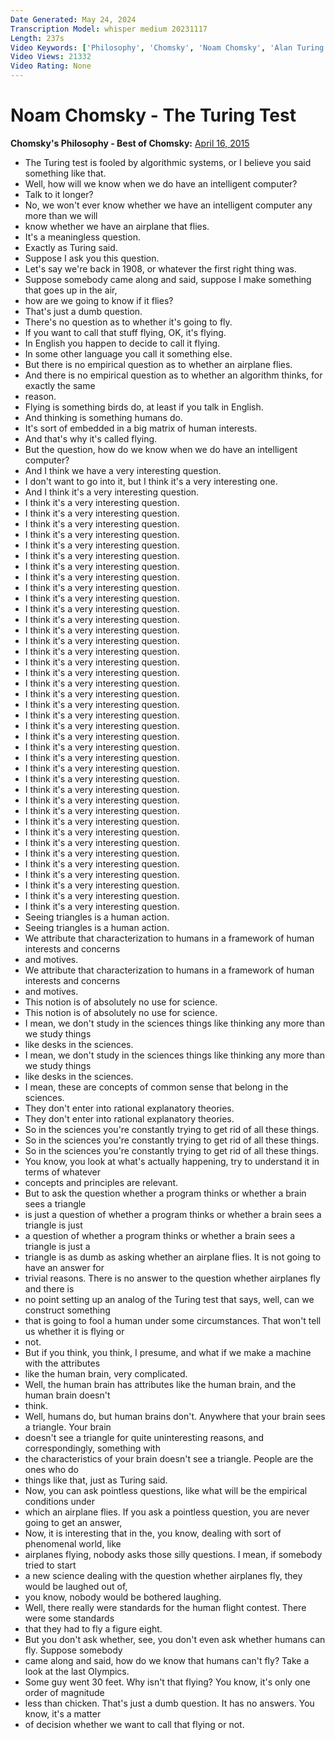 ```yaml
---
Date Generated: May 24, 2024
Transcription Model: whisper medium 20231117
Length: 237s
Video Keywords: ['Philosophy', 'Chomsky', 'Noam Chomsky', 'Alan Turing', 'Science', 'Biology', 'Consciousness', 'Brain', 'Turing Test', 'Descartes', 'Cognition', 'Computers', 'Intelligence', 'Understanding', 'Philosophical', 'Theory', 'Empiricism', 'Semantics', 'Computer science', 'Weizenbaum', 'Robot']
Video Views: 21332
Video Rating: None
---
```


# Noam Chomsky - The Turing Test
**Chomsky's Philosophy - Best of Chomsky:** [April 16, 2015](https://www.youtube.com/watch?v=F34PjaMKCn0)
*  The Turing test is fooled by algorithmic systems, or I believe you said something like that.
*  Well, how will we know when we do have an intelligent computer?
*  Talk to it longer?
*  No, we won't ever know whether we have an intelligent computer any more than we will
*  know whether we have an airplane that flies.
*  It's a meaningless question.
*  Exactly as Turing said.
*  Suppose I ask you this question.
*  Let's say we're back in 1908, or whatever the first right thing was.
*  Suppose somebody came along and said, suppose I make something that goes up in the air,
*  how are we going to know if it flies?
*  That's just a dumb question.
*  There's no question as to whether it's going to fly.
*  If you want to call that stuff flying, OK, it's flying.
*  In English you happen to decide to call it flying.
*  In some other language you call it something else.
*  But there is no empirical question as to whether an airplane flies.
*  And there is no empirical question as to whether an algorithm thinks, for exactly the same
*  reason.
*  Flying is something birds do, at least if you talk in English.
*  And thinking is something humans do.
*  It's sort of embedded in a big matrix of human interests.
*  And that's why it's called flying.
*  But the question, how do we know when we do have an intelligent computer?
*  And I think we have a very interesting question.
*  I don't want to go into it, but I think it's a very interesting one.
*  And I think it's a very interesting question.
*  I think it's a very interesting question.
*  I think it's a very interesting question.
*  I think it's a very interesting question.
*  I think it's a very interesting question.
*  I think it's a very interesting question.
*  I think it's a very interesting question.
*  I think it's a very interesting question.
*  I think it's a very interesting question.
*  I think it's a very interesting question.
*  I think it's a very interesting question.
*  I think it's a very interesting question.
*  I think it's a very interesting question.
*  I think it's a very interesting question.
*  I think it's a very interesting question.
*  I think it's a very interesting question.
*  I think it's a very interesting question.
*  I think it's a very interesting question.
*  I think it's a very interesting question.
*  I think it's a very interesting question.
*  I think it's a very interesting question.
*  I think it's a very interesting question.
*  I think it's a very interesting question.
*  I think it's a very interesting question.
*  I think it's a very interesting question.
*  I think it's a very interesting question.
*  I think it's a very interesting question.
*  I think it's a very interesting question.
*  I think it's a very interesting question.
*  I think it's a very interesting question.
*  I think it's a very interesting question.
*  I think it's a very interesting question.
*  I think it's a very interesting question.
*  I think it's a very interesting question.
*  I think it's a very interesting question.
*  I think it's a very interesting question.
*  I think it's a very interesting question.
*  I think it's a very interesting question.
*  I think it's a very interesting question.
*  I think it's a very interesting question.
*  Seeing triangles is a human action.
*  Seeing triangles is a human action.
*  We attribute that characterization to humans in a framework of human interests and concerns
*  and motives.
*  We attribute that characterization to humans in a framework of human interests and concerns
*  and motives.
*  This notion is of absolutely no use for science.
*  This notion is of absolutely no use for science.
*  I mean, we don't study in the sciences things like thinking any more than we study things
*  like desks in the sciences.
*  I mean, we don't study in the sciences things like thinking any more than we study things
*  like desks in the sciences.
*  I mean, these are concepts of common sense that belong in the sciences.
*  They don't enter into rational explanatory theories.
*  They don't enter into rational explanatory theories.
*  So in the sciences you're constantly trying to get rid of all these things.
*  So in the sciences you're constantly trying to get rid of all these things.
*  So in the sciences you're constantly trying to get rid of all these things.
*  You know, you look at what's actually happening, try to understand it in terms of whatever
*  concepts and principles are relevant.
*  But to ask the question whether a program thinks or whether a brain sees a triangle
*  is just a question of whether a program thinks or whether a brain sees a triangle is just
*  a question of whether a program thinks or whether a brain sees a triangle is just a
*  triangle is as dumb as asking whether an airplane flies. It is not going to have an answer for
*  trivial reasons. There is no answer to the question whether airplanes fly and there is
*  no point setting up an analog of the Turing test that says, well, can we construct something
*  that is going to fool a human under some circumstances. That won't tell us whether it is flying or
*  not.
*  But if you think, you think, I presume, and what if we make a machine with the attributes
*  like the human brain, very complicated.
*  Well, the human brain has attributes like the human brain, and the human brain doesn't
*  think.
*  Well, humans do, but human brains don't. Anywhere that your brain sees a triangle. Your brain
*  doesn't see a triangle for quite uninteresting reasons, and correspondingly, something with
*  the characteristics of your brain doesn't see a triangle. People are the ones who do
*  things like that, just as Turing said.
*  Now, you can ask pointless questions, like what will be the empirical conditions under
*  which an airplane flies. If you ask a pointless question, you are never going to get an answer,
*  Now, it is interesting that in the, you know, dealing with sort of phenomenal world, like
*  airplanes flying, nobody asks those silly questions. I mean, if somebody tried to start
*  a new science dealing with the question whether airplanes fly, they would be laughed out of,
*  you know, nobody would be bothered laughing.
*  Well, there really were standards for the human flight contest. There were some standards
*  that they had to fly a figure eight.
*  But you don't ask whether, see, you don't even ask whether humans can fly. Suppose somebody
*  came along and said, how do we know that humans can't fly? Take a look at the last Olympics.
*  Some guy went 30 feet. Why isn't that flying? You know, it's only one order of magnitude
*  less than chicken. That's just a dumb question. It has no answers. You know, it's a matter
*  of decision whether we want to call that flying or not.

